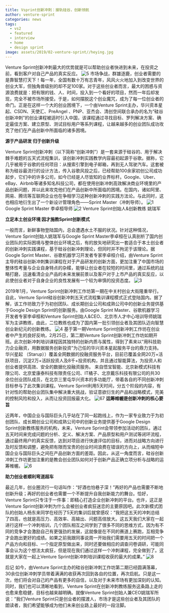 ```yaml
---
title: Vsprint创新冲刺：接轨硅谷，创新领航
author: venture-sprint
categories: news
tags:
  - vs2
  - featured
  - interview
  - home
  - design sprint
image: assets/2019/02-venture-sprint//heying.jpg
---
```

Venture Sprint创新冲刺最大的优势就是可以帮助创业者快进到未来，在投资之前，看到客户对自己产品的真实反应。
![5](/assets/2019/02-venture-sprint/5.jpg)
市场争战，群雄逐鹿，创业者需要的是靠智慧打天下！每一年，全国有数十万有志青年，风风火火地加入到改变世界的创业大军，但独角兽级别的却不足100家。对于这些创业者而言，最大的困惑与资源浪费就是：把有限的钱、人、时间，投入到一个看好的项目，然而一年后却发现，完全不被市场所接受。于是，如何摆脱这个创业魔咒，成为了每一位创业者的命门。正是在这样一个大的创业困境下，一个由Venture Sprint主办，华兴资本星起、CSDN、天使汇、PreAngel 、PNP、亚杰会、清创空间联合承办的名为“硅谷创新冲刺”的创业课程被适时引入中国，该课程通过寻找目标、罗列解决方案、确定最佳方案、建立原型、测试目标用户等系列课程，让越来越多的创业团队成功攻克了他们在产品创新中所面临的诸多困境。

**源于产品研发  归于创新升级**

Venture Sprint创新冲刺（以下简称“创新冲刺”）是一套来源于硅谷的、用于解决棘手难题的五天式流程集训，该创新冲刺实践教学内容最初起源于谷歌。据称，它几乎被用于谷歌的任何项目：从搜索引擎到电子邮箱，再到无人驾驶汽车。这套被称为硅谷最流行的设计方法，传入谷歌风投之后，已经帮助100余家初创公司成功起步，它们中的许多公司，如今已经是人尽皆知的业界标杆。Google、Uber、eBay、Airbnb等诸多知名科技公司，都在使用创新冲刺高效解决商业环境里的产品创新问题，并以此来攻克他们在产品创新中所面临的困境。在国内，诸如阿里、网易、腾讯等互联网企业也在争相学习这种创新冲刺的实践方法论。与此同时，这也相应地衍生出了一个新设计管理角色——Sprint Master（冲刺导师）。
![1](/assets/2019/02-venture-sprint/1.jpg)
Google Sprint Master   李卓桓导师
![2](/assets/2019/02-venture-sprint/2.jpg)
Venture Sprint创始人&创新教练   姚瑞军

**立足本土创业环境  因才施教Sprint创新模式**

一般而言，新鲜事物登陆国内，总会遭遇水土不服的状况。针对这种情况，Venture Sprint创始人姚瑞军与Google Sprint Master李卓桓在认真剖析了国内创业团队的实际困境与整体创业环境之后，有的放矢地研究出一套适合于本土创业者的创新冲刺实践课程，基于硅谷创新冲刺理论，但同时并不拘泥于该理论。据Google Sprint Master、谷歌机器学习开发者专家李卓桓介绍，由Venture Sprint主导的硅谷创新冲刺集训课程在对于产品研发的创新方面，更加注重了中国市场的整体性考量与企业自身特点的杂糅，能够让创业者在较短的时间里，通过系统的战略打磨，迅速看清企业产品的未来发展前景以及客户对于上市产品的真实反应，以此使创业者对于自身企业的良性发展有一个较为审慎的投资态度。
![3](/assets/2019/02-venture-sprint/3.jpg)

2019年1月，Venture Sprint创新冲刺工作坊第一期在中关村创业大街隆重举行。自此，Venture Sprint硅谷创新冲刺五天式流程集训课程模式正式登陆国内。据了解，该工作坊致力于为初创团队、成长期创业公司和成熟公司中的创新业务提供基于Google Design Sprint的创新服务。由Google Sprint Master、谷歌机器学习开发者专家李卓桓和Venture Sprint创始人&CEO、北京市人才中心培训导师姚瑞军为主讲教练，由此，二位教练也成为了国内第一批引领创业者及其团队迈向智慧创业新纪元的创新教练。
![4](/assets/2019/02-venture-sprint/4.jpg)
基于第一期Venture Sprint创新冲刺工作坊在创业者中产生的良好反响，2月25日，第二期Venture Sprint创新冲刺工作坊如期开班。此次创新冲刺培训课程因其独特的创新内质与属性，得到了素来以“用科技助力企业融资，用数据服务创新投资”为己任的华兴资本星起服务平台的鼎力支持。
华兴星起 （Starup））覆盖全网数据的投融资服务平台，目前已覆盖全网20万+活跃项目，沉淀2万+活跃投资人及8千+投资机构，并且通过智能算法，为投资人和创业者提供高效、安全的数据化投融资服务。
来自悟宝智能、北京新模式科技有限公司、北京爱康泰科技有限责任公司、IT橘子、北京戴乐科技有限公司的共30余位创业团队成员，在北京三里屯华兴资本的多功能厅，带着各自的不同创新冲刺目标参与了此次集训课程。Venture Sprint利用5天时间，分五个阶段的内容，有针对性的帮助创业团队集中解决重大挑战，验证意欲衍生的产品和战略模式，完美的控制风险和投入，从而让投资回报最大化。
![67](/assets/2019/02-venture-sprint/7.jpg)
**运筹帷幄是创新冲刺的核心要旨**

近两年，中国企业与国际巨头几乎站在了同一起跑线上，作为一家专业致力于为初创团队、成长期创业公司和成熟公司中的创新业务提供基于Google Design Sprint创新教练服务的机构，未来，Venture Sprint会带领参加活动的团队，通过五天时间来完成问题的分析、定义、解决方案、产品原型和用户测试等闭环流程，通过最终用户的真实反馈，达到对项目进行快速评估的目标，进而对战略方向进行及时反馈和调整，避免把有限而宝贵的创业时间浪费在错误的方向上，从而缩短中国企业与国际巨头之间在产品创新方面的差距。因此，从这一角度而言，硅谷创新冲刺工作坊更加注重的是教会创业团队如何对于创新产品正确立项分析与战略的运筹帷幄。
![6](/assets/2019/02-venture-sprint/6.jpg)

**助力创业者顺利弯道超车**

最近几年，创业圈流行一句话叫作：“好酒也怕巷子深！”再好的产品也需要不断地创新升级；再好的创业者也需要一个不断提升自我创新能力的舞台。恰好，Venture Sprint只专注于一件事：即精心打造企业创新冲刺的平台。也许，这正是Venture Sprint创新冲刺为什么会被创业者疯狂迷恋的主要原因吧。此次新模式团队的创始人杨东来同学在经历了5天的集训后就曾感叹：“我把这五天的冲刺总结了四高，也就是高压力、高效率、高输出、问题高倍放大。这五天我们大家在一起进行这样一个冲刺培训，几个团队相互之间学到了很多不同的思维方式，因为有不同的竞争才会激励自己有更强劲的发展，这就像是在不同的赛道上赛跑，互相竞争才会跑出更好的成绩。如果之前我跟同事说周一开始我们需要用五天的时间把一个产品方向和目标、一个指定原型做出来，同时还要做相应的调查问卷调研，可能同事会认为这个想法太疯狂，但是现在我们通过这样一个冲刺课程，完全做到了。这就是大家在一起上Venture Sprint创新冲刺培训课程收获的最大的成果。”
![8](/assets/2019/02-venture-sprint/8.jpg)

后记
如今，由Venture Sprint主办的硅谷创新冲刺工作坊第二期已经圆满落幕，30余位创新冲刺学员带着满满的收获再次回到各自的位置，再次启航。只是这一次，他们将会对自己的产品有更多的自信，以及对于未来市场有更加深刻的认知。同时，我们也可以清晰地看到，Venture Sprint在创新冲刺教练服务这条路上走的也愈来愈稳健，目标也越来越明确。就像Venture Sprint创始人兼CEO姚瑞军所说：“我们Venture Sprint只是创业者的摆渡人，市场才是这些创业者及其团队的朗读者，我们希望能够成为他们未来创业路上最好的一段注脚。
